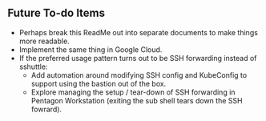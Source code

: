 ## Future To-do Items

* Perhaps break this ReadMe out into separate documents to make things more readable.
* Implement the same thing in Google Cloud.
* If the preferred usage pattern turns out to be SSH forwarding instead of sshuttle:
	* Add automation around modifying SSH config and KubeConfig to support using the bastion out of the box.
	* Explore managing the setup / tear-down of SSH forwarding in Pentagon Workstation (exiting the sub shell tears down the SSH fowrard).
	
